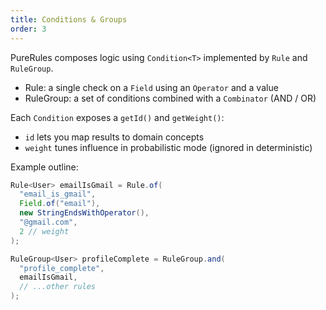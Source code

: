 ```yaml
---
title: Conditions & Groups
order: 3
---
```


PureRules composes logic using `Condition<T>` implemented by `Rule` and `RuleGroup`.

- Rule: a single check on a `Field` using an `Operator` and a value
- RuleGroup: a set of conditions combined with a `Combinator` (AND / OR)

Each `Condition` exposes a `getId()` and `getWeight()`:

- `id` lets you map results to domain concepts
- `weight` tunes influence in probabilistic mode (ignored in deterministic)

Example outline:

```java
Rule<User> emailIsGmail = Rule.of(
  "email_is_gmail",
  Field.of("email"),
  new StringEndsWithOperator(),
  "@gmail.com",
  2 // weight
);

RuleGroup<User> profileComplete = RuleGroup.and(
  "profile_complete",
  emailIsGmail,
  // ...other rules
);
```
